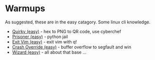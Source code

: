# Warmups
As suggested, these are in the easy catagory. Some linux cli knowledge.

* [Quirky (easy)](quirky/) - hex to PNG to QR code, use cyberchef
* [Prisoner (easy)](prisoner/) - python jail
* [Exit Vim (easy)](exit/) - exit vim with q!
* [Crash Override (easy)](crash/) - buffer overflow to segfault and win
* [Wizard (easy)](wizard/) - all about that base ...